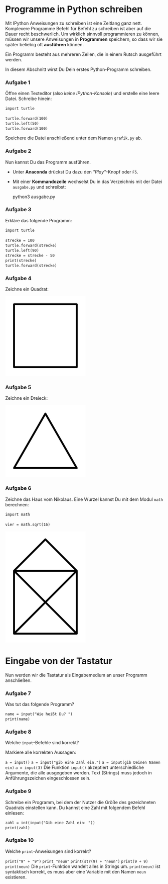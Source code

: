 
# Programme in Python schreiben

Mit IPython Anweisungen zu schreiben ist eine Zeitlang ganz nett. Komplexere Programme Befehl für Befehl zu schreiben ist aber auf die Dauer recht beschwerlich. Um wirklich sinnvoll programmieren zu können, müssen wir unsere Anweisungen in **Programmen** speichern, so dass wir sie später beliebig oft **ausführen** können.

Ein Programm besteht aus mehreren Zeilen, die in einem Rutsch ausgeführt werden.

In diesem Abschnitt wirst Du Dein erstes Python-Programm schreiben.


### Aufgabe 1

Öffne einen Texteditor (also *keine IPython-Konsole*) und erstelle eine leere Datei. Schreibe hinein: 

    import turtle

    turtle.forward(100)
    turtle.left(50)
    turtle.forward(100)

Speichere die Datei anschließend unter dem Namen `grafik.py` ab.

### Aufgabe 2

Nun kannst Du das Programm ausführen.

* Unter **Anaconda** drückst Du dazu den *"Play"*-Knopf oder `F5`.
* Mit einer **Kommandozeile** wechselst Du in das Verzeichnis mit der Datei `ausgabe.py` und schreibst:

    python3 ausgabe.py


### Aufgabe 3

Erkläre das folgende Programm:

    import turtle

    strecke = 100
    turtle.forward(strecke)
    turtle.left(90)
    strecke = strecke - 50
    print(strecke)
    turtle.forward(strecke)


### Aufgabe 4

Zeichne ein Quadrat:

![](square.svg)


### Aufgabe 5

Zeichne ein Dreieck:

![](triangle.svg)


### Aufgabe 6

Zeichne das Haus vom Nikolaus. Eine Wurzel kannst Du mit dem Modul `math` berechnen:

    import math

    vier = math.sqrt(16)

![](nikohaus.svg)


# Eingabe von der Tastatur

Nun werden wir die Tastatur als Eingabemedium an unser Programm anschließen.

### Aufgabe 7

Was tut das folgende Programm?

    name = input("Wie heißt Du? ")
    print(name)


### Aufgabe 8

Welche `input`-Befehle sind korrekt?

<quiz name="">
    <question multiple>
        <p>Markiere alle korrekten Aussagen:</p>
        <answer correct><code>a = input()</code></answer>
        <answer correct><code>a = input("gib eine Zahl ein.")</code></answer>
        <answer><code>a = input(gib Deinen Namen ein)</code></answer>
        <answer correct><code>a = input(3)</code></answer>
        <explanation>Die Funktion <code>input()</code> akzeptiert unterschiedliche Argumente, die alle ausgegeben werden. Text (Strings) muss jedoch in Anführungszeichen eingeschlossen sein.</explanation>
    </question>
</quiz>


### Aufgabe 9

Schreibe ein Programm, bei dem der Nutzer die Größe des gezeichneten Quadrats einstellen kann. Du kannst eine Zahl mit folgendem Befehl einlesen:

    zahl = int(input("Gib eine Zahl ein: "))
    print(zahl)


### Aufgabe 10

<quiz name="">
    <question multiple>
<p>Welche <code>print</code>-Anweisungen sind korrekt?</p>

<answer correct><code>print("9" + "9")</code></answer>
<answer><code>print "neun"</code></answer>
<answer correct><code>print(str(9) + "neun")</code></answer>
<answer correct><code>print(9 + 9)</code></answer>
<answer correct><code>print(neun)</code></answer>
<explanation>Die <code>print</code>-Funktion wandelt alles in Strings um. <code>print(neun)</code> ist syntaktisch korrekt, es muss aber eine Variable mit den Namen <code>neun</code> existieren.</explanation>
</question>
</quiz>
